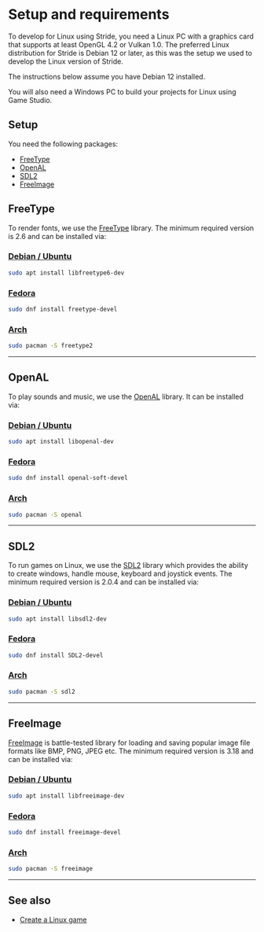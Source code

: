 # Setup and requirements

To develop for Linux using Stride, you need a Linux PC with a graphics card that supports at least OpenGL 4.2 or Vulkan 1.0. The preferred Linux distribution for Stride is Debian 12 or later, as this was the setup we used to develop the Linux version of Stride.

The instructions below assume you have Debian 12 installed.

You will also need a Windows PC to build your projects for Linux using Game Studio.

## Setup

You need the following packages:

* [FreeType](#freetype)
* [OpenAL](#openal)
* [SDL2](#sdl2)
* [FreeImage](#freeimage)

## FreeType

To render fonts, we use the [FreeType](https://www.freetype.org/) library. The minimum required version is 2.6 and can be installed via:

### [Debian / Ubuntu](#tab/freetype-ubuntu)

```bash
sudo apt install libfreetype6-dev
```

### [Fedora](#tab/freetype-fedora)

```bash
sudo dnf install freetype-devel
```

### [Arch](#tab/freetype-arch)

```bash
sudo pacman -S freetype2
```

---

## OpenAL

To play sounds and music, we use the [OpenAL](https://www.openal.org/) library. It can be installed via:

### [Debian / Ubuntu](#tab/openal-ubuntu)

```bash
sudo apt install libopenal-dev
```

### [Fedora](#tab/openal-fedora)

```bash
sudo dnf install openal-soft-devel
```

### [Arch](#tab/openal-arch)

```bash
sudo pacman -S openal
```

---

## SDL2

To run games on Linux, we use the [SDL2](https://www.libsdl.org/) library which provides the ability to create windows, handle mouse, keyboard and joystick events. The minimum required version is 2.0.4 and can be installed via:

### [Debian / Ubuntu](#tab/sdl2-ubuntu)

```bash
sudo apt install libsdl2-dev
```

### [Fedora](#tab/sdl2-fedora)

```bash
sudo dnf install SDL2-devel
```

### [Arch](#tab/sdl2-arch)

```bash
sudo pacman -S sdl2
```

---

## FreeImage

[FreeImage](https://freeimage.sourceforge.io/) is battle-tested library for loading and saving popular image file formats like BMP, PNG, JPEG etc. The minimum required version is 3.18 and can be installed via:


### [Debian / Ubuntu](#tab/freeimage-ubuntu)

```bash
sudo apt install libfreeimage-dev
```

### [Fedora](#tab/freeimage-fedora)

```bash
sudo dnf install freeimage-devel
```

### [Arch](#tab/freeimage-arch)

```bash
sudo pacman -S freeimage
```

---

## See also

* [Create a Linux game](create-a-linux-game.md)
